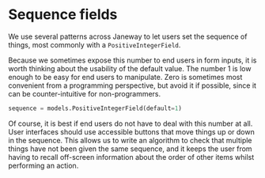 # Sequence fields

We use several patterns across Janeway to let users set the sequence of things, most commonly with a `PositiveIntegerField`.

Because we sometimes expose this number to end users in form inputs, it is worth thinking about the usability of the default value. The number 1 is low enough to be easy for end users to manipulate. Zero is sometimes most convenient from a programming perspective, but avoid it if possible, since it can be counter-intuitive for non-programmers.

```py
sequence = models.PositiveIntegerField(default=1)
```

Of course, it is best if end users do not have to deal with this number at all. User interfaces should use accessible buttons that move things up or down in the sequence. This allows us to write an algorithm to check that multiple things have not been given the same sequence, and it keeps the user from having to recall off-screen information about the order of other items whilst performing an action.
